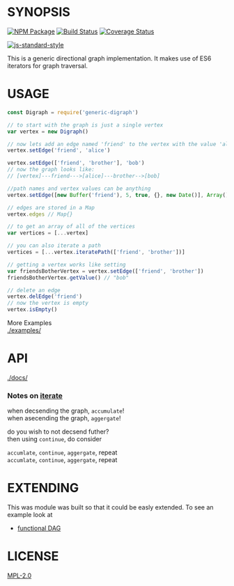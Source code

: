 # SYNOPSIS 
[![NPM Package](https://img.shields.io/npm/v/generic-digraph.svg?style=flat-square)](https://www.npmjs.org/package/generic-digraph)
[![Build Status](https://img.shields.io/travis/wanderer/generic-digraph.svg?branch=master&style=flat-square)](https://travis-ci.org/wanderer/generic-digraph)
[![Coverage Status](https://img.shields.io/coveralls/wanderer/generic-digraph.svg?style=flat-square)](https://coveralls.io/r/wanderer/generic-digraph)

[![js-standard-style](https://cdn.rawgit.com/feross/standard/master/badge.svg)](https://github.com/feross/standard)  

This is a generic directional graph implementation. It makes use of ES6 iterators for graph traversal.

# USAGE

```javascript
const Digraph = require('generic-digraph')

// to start with the graph is just a single vertex
var vertex = new Digraph()

// now lets add an edge named 'friend' to the vertex with the value 'alice'
vertex.setEdge('friend', 'alice')

vertex.setEdge(['friend', 'brother'], 'bob')
// now the graph looks like:
// [vertex]---friend--->[alice]---brother-->[bob]

//path names and vertex values can be anything
vertex.setEdge([new Buffer('friend'), 5, true, {}, new Date()], Array())

// edges are stored in a Map
vertex.edges // Map{}

// to get an array of all of the vertices
var vertices = [...vertex]

// you can also iterate a path
vertices = [...vertex.iteratePath(['friend', 'brother'])]

// getting a vertex works like setting
var friendsBotherVertex = vertex.setEdge(['friend', 'brother'])
friendsBotherVertex.getValue() // "bob"

// delete an edge
vertex.delEdge('friend')
// now the vertex is empty
vertex.isEmpty()
```

More Examples  
[./examples/](./examples)

# API

[./docs/](./docs/index.md)

### Notes on [iterate](https://github.com/wanderer/generic-digraph/blob/master/docs/index.md#iterate)

when decsending the graph, `accumulate`!  
when asecending the graph, `aggergate`!  

do you wish to not decsend futher?  
then using `continue`, do consider  
 
`accumlate`, `continue`, `aggergate`, repeat  
`accumlate`, `continue`, `aggergate`, repeat  


# EXTENDING
This was module was built so that it could be easly extended. To see an example look at
* [functional DAG](https://github.com/wanderer/functional-dag)

# LICENSE
[MPL-2.0](https://tldrlegal.com/license/mozilla-public-license-2.0-(mpl-2))
